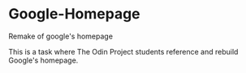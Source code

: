 # Google-Homepage
Remake of google's homepage

This is a task where The Odin Project students reference and rebuild Google's homepage.
